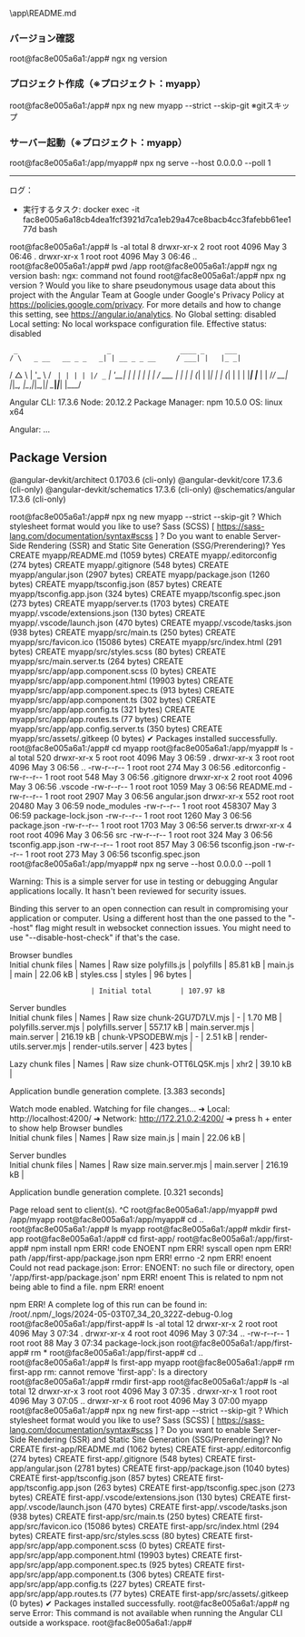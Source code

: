 \app\README.md

### バージョン確認
root@fac8e005a6a1:/app# ngx ng version

### プロジェクト作成（※プロジェクト：myapp）
root@fac8e005a6a1:/app# npx ng new myapp --strict --skip-git
※gitスキップ

### サーバー起動（※プロジェクト：myapp）
root@fac8e005a6a1:/app/myapp# npx ng serve --host 0.0.0.0 --poll 1



---
ログ： 
 *  実行するタスク: docker exec -it fac8e005a6a18cb4dea1fcf3921d7ca1eb29a47ce8bacb4cc3fafebb61ee177d bash 

root@fac8e005a6a1:/app# ls -al
total 8
drwxr-xr-x 2 root root 4096 May  3 06:46 .
drwxr-xr-x 1 root root 4096 May  3 06:46 ..
root@fac8e005a6a1:/app# pwd
/app
root@fac8e005a6a1:/app# ngx ng version
bash: ngx: command not found
root@fac8e005a6a1:/app# npx ng version
? Would you like to share pseudonymous usage data about this project with the Angular Team
at Google under Google's Privacy Policy at https://policies.google.com/privacy. For more
details and how to change this setting, see https://angular.io/analytics. No
Global setting: disabled
Local setting: No local workspace configuration file.
Effective status: disabled

     _                      _                 ____ _     ___
    / \   _ __   __ _ _   _| | __ _ _ __     / ___| |   |_ _|
   / △ \ | '_ \ / _` | | | | |/ _` | '__|   | |   | |    | |
  / ___ \| | | | (_| | |_| | | (_| | |      | |___| |___ | |
 /_/   \_\_| |_|\__, |\__,_|_|\__,_|_|       \____|_____|___|
                |___/
    

Angular CLI: 17.3.6
Node: 20.12.2
Package Manager: npm 10.5.0
OS: linux x64

Angular: 
... 

Package                      Version
------------------------------------------------------
@angular-devkit/architect    0.1703.6 (cli-only)
@angular-devkit/core         17.3.6 (cli-only)
@angular-devkit/schematics   17.3.6 (cli-only)
@schematics/angular          17.3.6 (cli-only)
    
root@fac8e005a6a1:/app# npx ng new myapp --strict --skip-git
? Which stylesheet format would you like to use? Sass (SCSS)     [ 
https://sass-lang.com/documentation/syntax#scss                ]
? Do you want to enable Server-Side Rendering (SSR) and Static Site Generation (SSG/Prerendering)? Yes
CREATE myapp/README.md (1059 bytes)
CREATE myapp/.editorconfig (274 bytes)
CREATE myapp/.gitignore (548 bytes)
CREATE myapp/angular.json (2907 bytes)
CREATE myapp/package.json (1260 bytes)
CREATE myapp/tsconfig.json (857 bytes)
CREATE myapp/tsconfig.app.json (324 bytes)
CREATE myapp/tsconfig.spec.json (273 bytes)
CREATE myapp/server.ts (1703 bytes)
CREATE myapp/.vscode/extensions.json (130 bytes)
CREATE myapp/.vscode/launch.json (470 bytes)
CREATE myapp/.vscode/tasks.json (938 bytes)
CREATE myapp/src/main.ts (250 bytes)
CREATE myapp/src/favicon.ico (15086 bytes)
CREATE myapp/src/index.html (291 bytes)
CREATE myapp/src/styles.scss (80 bytes)
CREATE myapp/src/main.server.ts (264 bytes)
CREATE myapp/src/app/app.component.scss (0 bytes)
CREATE myapp/src/app/app.component.html (19903 bytes)
CREATE myapp/src/app/app.component.spec.ts (913 bytes)
CREATE myapp/src/app/app.component.ts (302 bytes)
CREATE myapp/src/app/app.config.ts (321 bytes)
CREATE myapp/src/app/app.routes.ts (77 bytes)
CREATE myapp/src/app/app.config.server.ts (350 bytes)
CREATE myapp/src/assets/.gitkeep (0 bytes)
✔ Packages installed successfully.
root@fac8e005a6a1:/app# cd myapp
root@fac8e005a6a1:/app/myapp# ls -al
total 520
drwxr-xr-x   5 root root   4096 May  3 06:59 .
drwxr-xr-x   3 root root   4096 May  3 06:56 ..
-rw-r--r--   1 root root    274 May  3 06:56 .editorconfig
-rw-r--r--   1 root root    548 May  3 06:56 .gitignore
drwxr-xr-x   2 root root   4096 May  3 06:56 .vscode
-rw-r--r--   1 root root   1059 May  3 06:56 README.md
-rw-r--r--   1 root root   2907 May  3 06:56 angular.json
drwxr-xr-x 552 root root  20480 May  3 06:59 node_modules
-rw-r--r--   1 root root 458307 May  3 06:59 package-lock.json
-rw-r--r--   1 root root   1260 May  3 06:56 package.json
-rw-r--r--   1 root root   1703 May  3 06:56 server.ts
drwxr-xr-x   4 root root   4096 May  3 06:56 src
-rw-r--r--   1 root root    324 May  3 06:56 tsconfig.app.json
-rw-r--r--   1 root root    857 May  3 06:56 tsconfig.json
-rw-r--r--   1 root root    273 May  3 06:56 tsconfig.spec.json
root@fac8e005a6a1:/app/myapp# npx ng serve --host 0.0.0.0 --poll 1

Warning: This is a simple server for use in testing or debugging Angular applications
locally. It hasn't been reviewed for security issues.

Binding this server to an open connection can result in compromising your application or
computer. Using a different host than the one passed to the "--host" flag might result in
websocket connection issues. You might need to use "--disable-host-check" if that's the
case.
    
Browser bundles        
Initial chunk files     | Names               |  Raw size
polyfills.js            | polyfills           |  85.81 kB | 
main.js                 | main                |  22.06 kB | 
styles.css              | styles              |  96 bytes | 

                        | Initial total       | 107.97 kB


Server bundles         
Initial chunk files     | Names               |  Raw size
chunk-2GU7D7LV.mjs      | -                   |   1.70 MB | 
polyfills.server.mjs    | polyfills.server    | 557.17 kB | 
main.server.mjs         | main.server         | 216.19 kB | 
chunk-VPSODEBW.mjs      | -                   |   2.51 kB | 
render-utils.server.mjs | render-utils.server | 423 bytes | 

Lazy chunk files        | Names               |  Raw size
chunk-OTT6LQ5K.mjs      | xhr2                |  39.10 kB | 

Application bundle generation complete. [3.383 seconds]

Watch mode enabled. Watching for file changes...
  ➜  Local:   http://localhost:4200/
  ➜  Network: http://172.21.0.2:4200/
  ➜  press h + enter to show help
Browser bundles    
Initial chunk files | Names       |  Raw size
main.js             | main        |  22.06 kB | 


Server bundles     
Initial chunk files | Names       |  Raw size
main.server.mjs     | main.server | 216.19 kB | 

Application bundle generation complete. [0.321 seconds]

Page reload sent to client(s).
^C
root@fac8e005a6a1:/app/myapp# pwd
/app/myapp
root@fac8e005a6a1:/app/myapp# cd ..
root@fac8e005a6a1:/app# ls
myapp
root@fac8e005a6a1:/app# mkdir first-app
root@fac8e005a6a1:/app# cd first-app/
root@fac8e005a6a1:/app/first-app# npm install
npm ERR! code ENOENT
npm ERR! syscall open
npm ERR! path /app/first-app/package.json
npm ERR! errno -2
npm ERR! enoent Could not read package.json: Error: ENOENT: no such file or directory, open '/app/first-app/package.json'
npm ERR! enoent This is related to npm not being able to find a file.
npm ERR! enoent 

npm ERR! A complete log of this run can be found in: /root/.npm/_logs/2024-05-03T07_34_20_322Z-debug-0.log
root@fac8e005a6a1:/app/first-app# ls -al
total 12
drwxr-xr-x 2 root root 4096 May  3 07:34 .
drwxr-xr-x 4 root root 4096 May  3 07:34 ..
-rw-r--r-- 1 root root   88 May  3 07:34 package-lock.json
root@fac8e005a6a1:/app/first-app# rm *
root@fac8e005a6a1:/app/first-app# cd ..                                
root@fac8e005a6a1:/app# ls
first-app  myapp
root@fac8e005a6a1:/app# rm first-app
rm: cannot remove 'first-app': Is a directory
root@fac8e005a6a1:/app# rmdir first-app
root@fac8e005a6a1:/app# ls -al
total 12
drwxr-xr-x 3 root root 4096 May  3 07:35 .
drwxr-xr-x 1 root root 4096 May  3 07:05 ..
drwxr-xr-x 6 root root 4096 May  3 07:00 myapp
root@fac8e005a6a1:/app# npx ng new first-app --strict --skip-git
? Which stylesheet format would you like to use? Sass (SCSS)     [ 
https://sass-lang.com/documentation/syntax#scss                ]
? Do you want to enable Server-Side Rendering (SSR) and Static Site Generation (SSG/Prerendering)? No
CREATE first-app/README.md (1062 bytes)
CREATE first-app/.editorconfig (274 bytes)
CREATE first-app/.gitignore (548 bytes)
CREATE first-app/angular.json (2781 bytes)
CREATE first-app/package.json (1040 bytes)
CREATE first-app/tsconfig.json (857 bytes)
CREATE first-app/tsconfig.app.json (263 bytes)
CREATE first-app/tsconfig.spec.json (273 bytes)
CREATE first-app/.vscode/extensions.json (130 bytes)
CREATE first-app/.vscode/launch.json (470 bytes)
CREATE first-app/.vscode/tasks.json (938 bytes)
CREATE first-app/src/main.ts (250 bytes)
CREATE first-app/src/favicon.ico (15086 bytes)
CREATE first-app/src/index.html (294 bytes)
CREATE first-app/src/styles.scss (80 bytes)
CREATE first-app/src/app/app.component.scss (0 bytes)
CREATE first-app/src/app/app.component.html (19903 bytes)
CREATE first-app/src/app/app.component.spec.ts (925 bytes)
CREATE first-app/src/app/app.component.ts (306 bytes)
CREATE first-app/src/app/app.config.ts (227 bytes)
CREATE first-app/src/app/app.routes.ts (77 bytes)
CREATE first-app/src/assets/.gitkeep (0 bytes)
✔ Packages installed successfully.
root@fac8e005a6a1:/app# ng serve
Error: This command is not available when running the Angular CLI outside a workspace.
root@fac8e005a6a1:/app# 